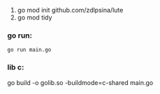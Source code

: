1. go mod init github.com/zdlpsina/lute
2. go mod tidy  

### go run:
    go run main.go
### lib c:
go build -o golib.so -buildmode=c-shared main.go